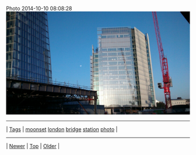 <!--
title: Photo 2014-10-10 08
date: 2020-06-28T15:00:41.558Z
tags: moonset, london, bridge, station, photo
-->











Photo 2014-10-10 08:08:28
![](99632990707-0.jpg)

<!--BOTTOM-POST-NAVIGATION-->
---

| [Tags](tags.md) | [moonset](tag-moonset.md) [london](tag-london.md) [bridge](tag-bridge.md) [station](tag-station.md) [photo](tag-photo.md) |

---

| [Newer](99480402257.md) | [Top](index.md) | [Older](99641002932.md) |